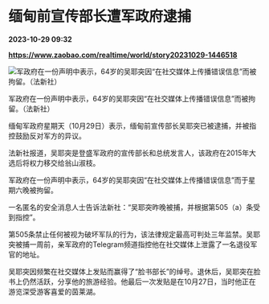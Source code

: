 # 缅甸前宣传部长遭军政府逮捕

**2023-10-29 09:32**

**https://www.zaobao.com/realtime/world/story20231029-1446518**

![军政府在一份声明中表示，64岁的吴耶突因“在社交媒体上传播错误信息”而被拘留。（法新社）](https://static.zaobao.com/s3fs-public/styles/article_large_full/public/articles/2023/10/29/FILES-MYANMAR-POLITICS-063106.jpg?itok=As8ru2tm "军政府在一份声明中表示，64岁的吴耶突因“在社交媒体上传播错误信息”而被拘留。（法新社）")

军政府在一份声明中表示，64岁的吴耶突因“在社交媒体上传播错误信息”而被拘留。（法新社）

缅甸军政府星期天（10月29日）表示，缅甸前宣传部长吴耶突已被逮捕，并被指控鼓励反对军方的异议。

法新社报道，吴耶突是登盛军政府的宣传部长和总统发言人，该政府在2015年大选后将权力移交给翁山淑枝。

军政府在一份声明中表示，64岁的吴耶突因“在社交媒体上传播错误信息”而于星期六晚被拘留。

一名匿名的安全消息人士告诉法新社：“吴耶突昨晚被捕，并根据第505（a）条受到指控”。

第505条禁止任何被视为破坏军队的行为，该法律规定最高可判处三年监禁。吴耶突被捕一周前，亲军政府的Telegram频道指控他在社交媒体上泄露了一名退役军官的地址。

吴耶突因频繁在社交媒体上发贴而赢得了“脸书部长”的绰号。退休后，吴耶突在脸书上仍然活跃，分享他的旅游经验。他最后一次发贴是在10月27日，当时他正在游览深受游客喜爱的茵莱湖。
